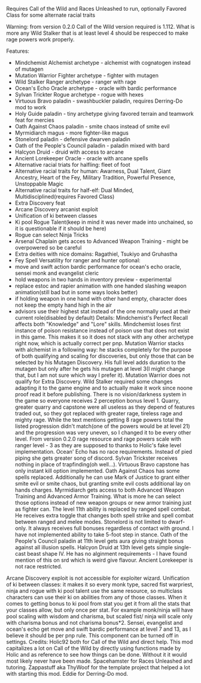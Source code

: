 Requires Call of the Wild and Races Unleashed to run, optionally Favored Class for some alternate racial traits

Warning: from version 0.2.0 Call of the Wild version required is 1.112. What is more any Wild Stalker that is at least level 4 should be respecced to make rage powers work properly.

Features:
- Mindchemist Alchemist archetype - alchemist with cognatogen instead of mutagen
- Mutation Warrior Fighter archetype - fighter with mutagen
- Wild Stalker Ranger archetype - ranger with rage
- Ocean's Echo Oracle archetype - oracle with bardic performance
- Sylvan Trickter Rogue archetype - rogue with hexes
- Virtuous Bravo paladin - swashbuckler paladin, requires Derring-Do mod to work
- Holy Guide paladin - tiny archetype giving favored terrain and teamwork feat for mercies
- Oath Against Chaos paladin - smite chaos instead of smite evil
- Myrmidiarch magus - more fighter-like magus
- Stonelord paladin - defensive dwarven paladin
- Oath of the People's Council paladin - paladin mixed with bard
- Halcyon Druid - druid with access to arcane
- Ancient Lorekeeper Oracle - oracle with arcane spells
- Alternative racial triats for halfling: fleet of foot
- Alternative racial traits for human: Awarness, Dual Talent, Giant Ancestry, Heart of the Fey, Military Tradition, Powerful Presence, Unstoppable Magic
- Alternative racial traits for half-elf: Dual Minded, Multidisciplined(requires Favored Class)
- Extra Discovery feat
- Arcane Discovery arcanist exploit
- Unification of ki between classes
- Ki pool Rogue Talent(keep in mind it was never made into unchained, so it is questionable if it should be here)
- Rogue can select Ninja Tricks
- Arsenal Chaplain gets acces to Advanced Weapon Training - might be overpowered so be careful
- Extra deities with nice domains: Ragathiel, Tsukiyo and Gruhastha
- Fey Spell Versatility for ranger and hunter
optional:
- move and swift action bardic performance for ocean's echo oracle, sensei monk and evangelist cleric
- hold weapons in two hands in inventory preview - experimental
- replace estoc and rapier animation with one handed slashing weapon animation(still bad but in some ways looks better)
- if holding weapon in one hand with other hand empty, character does not keep the empty hand high in the air
- advisors use their highest stat instead of the one normally used at their current role(disabled by default)
Details:
Mindchemist's Perfect Recall affects both "Knowledge" and "Lore" skills.
Mindchemist loses first instance of poison resistance instead of poison use that does not exist in this game.
This makes it so it does not stack with any other archetype right now, which is actually correct per pnp.
Mutation Warrior stacks with alchemist in a following way: he stacks completely for the purpose of both qualifying
and scaling for discoveries, but only those that can be selected by his Mutagen Discovery. His full level adds duration
to the mutagen but only after he gets his mutagen at level 3(I might change that, but I am not sure which way I prefer it).
Mutation Warrior does not qualify for Extra Discovery.
Wild Stalker required some changes adapting it to the game engine and to actually make it work since noone proof read 
it before publishing.
There is no vision/darkness system in the game so everyone receives 2 perception bonus level 1.
Quarry, greater quarry and capstone were all useless as they depend of features traded out, so they got replaced
with greater rage, tireless rage and mighty rage.
While the text mentions getting 8 rage powers total the listed progression didn't match(one of the powers would be at level 21)
and the progression was very uneven, so I changed it to be every other level.
From version 0.2.0 rage resource and rage powers scale with ranger level - 3 as they are supposed to thanks to Holic's fake level implementation.
Ocean' Echo has no race requirements. Instead of pied piping she gets greater song of discord.
Sylvan Trickster receives nothing in place of trapfinding(oh well...).
Virtuous Bravo capstone has only instant kill option implemented.
Oath Against Chaos has some spells replaced. Additionally he can use Mark of Justice to grant either smite evil or smite chaos, but granting smite evil costs additional lay on hands charges.
Myrmidiarch gets access to both Advanced Weapon Training and Advanced Armor Training. What is more he can select those options instead of new weapon groups or new armor training just as fighter can. The level 11th ability is replaced by ranged spell combat. He receives extra toggle that changes both spell strike and spell combat between ranged and melee modes.
Stonelord is not limited to dwarf-only. It always receives full bonuses regardless of contact with ground. I have not implemented ability to take 5-foot step in stance.
Oath of the People's Council paladin at 11th level gets aura giving straight bonus against all illusion spells.
Halcyon Druid at 13th level gets simple single-cast beast shape IV. He has no alginment requirements - I have found mention of this on srd which is weird give flavour.
Ancient Lorekeeper is not race restricted.

Arcane Discovery exploit is not accessible for exploiter wizard.
Unification of ki between classes: it makes it so every monk type, sacred fist warpriest, ninja and rogue with ki pool talent use the same resource, so multiclass characters can use their ki on abilities from any of those classes. When it comes to getting bonus to ki pool from stat you get it from all the stats that your classes allow, but only once per stat. For example monk/ninja will have pool scaling with wisdom and charisma, but scaled fist/ ninja will scale only with charisma bonus and not charisma bonus*2.
Sensei, evangelist and ocean's echo  get move and swift bardic performance at level 7 and 13, as I believe it should be per pnp rule.
This component can be turned off in settings.
Credits:
Holic92 both for Call of the Wild and direct help. This mod capitalizes a lot on Call of the Wild by directly using functions made by Holic and as reference to see how things can be done. Without it it would most likely never have been made.
Spacehamster for Races Unleashed and tutoring.
Zappastuff aka ThyWoof for the template project that helped a lot with starting this mod.
Eddie for Derring-Do mod.
